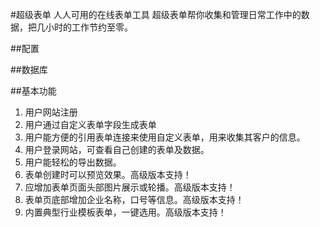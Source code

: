 #超级表单
人人可用的在线表单工具
超级表单帮你收集和管理日常工作中的数据，把几小时的工作节约至零。

##配置


##数据库


##基本功能
1. 用户网站注册
2. 用户通过自定义表单字段生成表单
3. 用户能方便的引用表单连接来使用自定义表单，用来收集其客户的信息。
4. 用户登录网站，可查看自己创建的表单及数据。
5. 用户能轻松的导出数据。
6. 表单创建时可以预览效果。高级版本支持！
7. 应增加表单页面头部图片展示或轮播。高级版本支持！
8. 表单页底部增加企业名称，口号等信息。高级版本支持！
9. 内置典型行业模板表单，一键选用。高级版本支持！